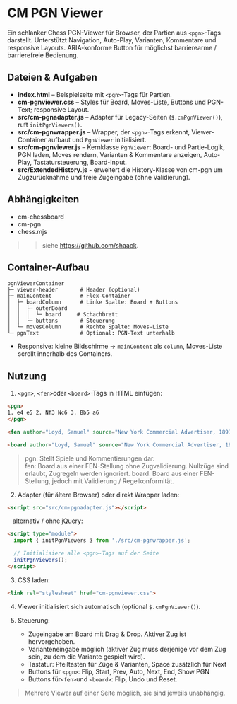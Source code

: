 # CM PGN Viewer

Ein schlanker Chess PGN-Viewer für Browser, der Partien aus `<pgn>`-Tags darstellt. Unterstützt Navigation, Auto-Play, Varianten, Kommentare und responsive Layouts.
ARIA-konforme Button für möglichst barrierearme / barrierefreie Bedienung.

## Dateien & Aufgaben

* **index.html** – Beispielseite mit `<pgn>`-Tags für Partien.
* **cm-pgnviewer.css** – Styles für Board, Moves-Liste, Buttons und PGN-Text; responsive Layout.
* **src/cm-pgnadapter.js** – Adapter für Legacy-Seiten (`$.cmPgnViewer()`), ruft `initPgnViewers()`.
* **src/cm-pgnwrapper.js** – Wrapper, der `<pgn>`-Tags erkennt, Viewer-Container aufbaut und `PgnViewer` initialisiert.
* **src/cm-pgnviewer.js** – Kernklasse `PgnViewer`: Board- und Partie-Logik, PGN laden, Moves rendern, Varianten & Kommentare anzeigen, Auto-Play, Tastatursteuerung, Board-Input.
* **src/ExtendedHistory.js** - erweitert die History-Klasse von cm-pgn um Zugzurücknahme und freie Zugeingabe (ohne Validierung).

## Abhängigkeiten

* cm-chessboard
* cm-pgn
* chess.mjs
>> siehe https://github.com/shaack. 

## Container-Aufbau

```
pgnViewerContainer
├─ viewer-header       # Header (optional)
├─ mainContent         # Flex-Container
│  ├─ boardColumn      # Linke Spalte: Board + Buttons
│  │  ├─ outerBoard
│  │  │  └─ board     # Schachbrett
│  │  └─ buttons       # Steuerung
│  └─ movesColumn      # Rechte Spalte: Moves-Liste
└─ pgnText             # Optional: PGN-Text unterhalb
```

* Responsive: kleine Bildschirme → `mainContent` als `column`, Moves-Liste scrollt innerhalb des Containers.

## Nutzung

1. `<pgn>`, `<fen>`oder `<board>`-Tags in HTML einfügen:

```html
<pgn>
1. e4 e5 2. Nf3 Nc6 3. Bb5 a6
</pgn>

<fen author="Loyd, Samuel" source="New York Commercial Advertiser, 1897" stipulation="#2">3R3B/Q7/5nK1/3n4/3NkNR1/2p2p2/2P2P2/8</fen>

<board author="Loyd, Samuel" source="New York Commercial Advertiser, 1897" stipulation="#2">3R3B/Q7/5nK1/3n4/3NkNR1/2p2p2/2P2P2/8</board>
```
> pgn: Stellt Spiele und Kommentierungen dar.  
> fen: Board aus einer FEN-Stellung ohne Zugvalidierung. Nullzüge sind erlaubt, Zugregeln werden ignoriert.
> board: Board aus einer FEN-Stellung, jedoch mit Validierung / Regelkonformität.

2. Adapter (für ältere Browser) oder direkt Wrapper laden:

```html
<script src="src/cm-pgnadapter.js"></script>
```

&nbsp;&nbsp;&nbsp;alternativ / ohne jQuery: 
```html
<script type="module">
  import { initPgnViewers } from './src/cm-pgnwrapper.js';

  // Initialisiere alle <pgn>-Tags auf der Seite
  initPgnViewers();
</script>
```

3. CSS laden:

```html
<link rel="stylesheet" href="cm-pgnviewer.css">
```

4. Viewer initialisiert sich automatisch (optional `$.cmPgnViewer()`).

5. Steuerung:

   * Zugeingabe am Board mit Drag & Drop. Aktiver Zug ist hervorgehoben.
   * Varianteneingabe möglich (aktiver Zug muss derjenige vor dem Zug sein, zu dem die Variante gespielt wird).
   * Tastatur: Pfeiltasten für Züge & Varianten, Space zusätzlich für Next
   * Buttons für `<pgn>`: Flip, Start, Prev, Auto, Next, End, Show PGN
   * Buttons für`<fen>`und `<board>`: Flip, Undo und Reset.

> Mehrere Viewer auf einer Seite möglich, sie sind jeweils unabhängig.


